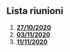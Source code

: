  ## Lista riunioni
 1. **[27/10/2020](https://github.com/DPCMGroup/dpcm2077-docs/blob/develop/Verbali-riunioni/Riunione1.md)**
 2. **[03/11/2020](https://github.com/DPCMGroup/dpcm2077-docs/blob/develop/Verbali-riunioni/Riunione2.md)**
 3. **[11/11/2020](https://github.com/DPCMGroup/dpcm2077-docs/blob/develop/Verbali-riunioni/Riunione3.md)**
